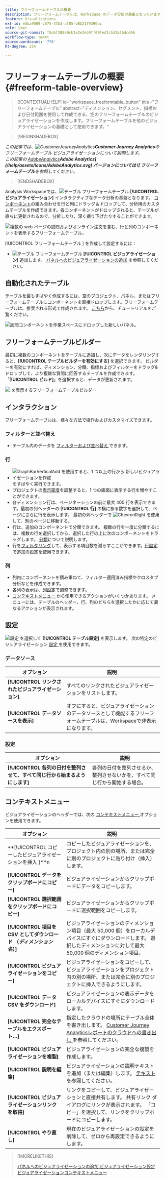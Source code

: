 ```yaml
---
title: フリーフォームテーブルの概要
description: フリーフォームテーブルは、Workspace のデータ分析の基盤となっています。
feature: Visualizations
exl-id: e5ba9089-c575-47b3-af85-b8b2179396ac
role: User
source-git-commit: f8abf388e0cb1e2e2eb9ff69fed2c542a26dcd66
workflow-type: tm+mt
source-wordcount: '779'
ht-degree: 25%

---
```


# フリーフォームテーブルの概要 {#freeform-table-overview}

<!-- markdownlint-disable MD034 -->

>[!CONTEXTUALHELP]
>id="workspace_freeformtable_button"
>title="フリーフォームテーブル"
>abstract="ディメンション、セグメント、指標および日付範囲を使用して作成できる、空のフリーフォームテーブルのビジュアライゼーションを作成します。フリーフォームテーブルを他のビジュアライゼーションの基礎として使用できます。"

<!-- markdownlint-enable MD034 -->


>[!BEGINSHADEBOX]

*この記事では、![CustomerJourneyAnalytics](/help/assets/icons/CustomerJourneyAnalytics.svg)**Customer Journey Analytics**のフリーフォームテーブル ビジュアライゼーションについて説明します。<br/> この記事の [AdobeAnalytics](https://experienceleague.adobe.com/en/docs/analytics/analyze/analysis-workspace/visualizations/freeform-table/freeform-table)**Adobe Analytics](/help/assets/icons/AdobeAnalytics.svg) バージョンについては ![ フリーフォームテーブル**を参照してください。*

>[!ENDSHADEBOX]


Analysis Workspaceでは、![ テーブル ](/help/assets/icons/Table.svg) フリーフォームテーブル **[!UICONTROL ビジュアライゼーション]** インタラクティブなデータ分析の基盤となります。 [コンポーネント](/help/components/overview.md)の組み合わせを行と列にドラッグ＆ドロップして、分析用のカスタムテーブルを作成できます。各コンポーネントがドロップされると、テーブルが直ちに更新されるので、分析したり、深く掘り下げたりすることができます。

![ 複数の web ページの訪問およびオンライン注文を含む、行と列のコンポーネントを表示するフリーフォームテーブル。](assets/opening-section.png)

[!UICONTROL  フリーフォームテーブル ] を作成して設定するには：

* ![ テーブル ](/help/assets/icons/Table.svg) フリーフォームテーブル **[!UICONTROL ビジュアライゼーション]** 追加します。 [ パネルへのビジュアライゼーションの追加 ](../freeform-analysis-visualizations.md#add-visualizations-to-a-panel) を参照してください。

## 自動化されたテーブル

テーブルを最もすばやく作成するには、空のプロジェクト、パネル、またはフリーフォームテーブルにコンポーネントを直接ドロップします。フリーフォームテーブルは、推奨される形式で作成されます。 [こちら](https://experienceleague.adobe.com/en/docs/analytics-learn/tutorials/analysis-workspace/building-freeform-tables/auto-build-freeform-tables-in-analysis-workspace)から、チュートリアルをご覧ください。

![ 訪問コンポーネントを作業スペースにドロップした新しいパネル。](assets/automated-table.png)

## フリーフォームテーブルビルダー

最初に複数のコンポーネントをテーブルに追加し、次にデータをレンダリングすると、**[!UICONTROL テーブルビルダーを有効にする]** を選択できます。 ビルダーを有効にすれば、ディメンション、分類、指標およびフィルターをドラッグ&amp;ドロップして、より複雑な質問に回答するテーブルを作成できます。 「**[!UICONTROL ビルド]**」を選択すると、データが更新されます。

![](assets/table-builder.png) を表示するフリーフォームテーブルビルダー

## インタラクション

フリーフォームテーブルは、様々な方法で操作およびカスタマイズできます。

### フィルターと並べ替え

* テーブル内のデータを [ フィルターおよび並べ替え ](filter-and-sort.md) できます。

### 行

* ![GraphBarVerticalAdd[ を使用すると、1 つ以上の行から ](../freeform-analysis-visualizations.md#visualize) 新しいビジュアライゼーションを作成 ](/help/assets/icons/GraphBarVerticalAdd.svg) をすばやく実行できます。
* プロジェクトの[表示密度](/help/analysis-workspace/build-workspace-project/view-density.md)を調整すると、1 つの画面に表示する行を増やすことができます。
* 各ディメンション行は、ページネーションの前に最大 400 行を表示できます。最初の列ヘッダーの **[!UICONTROL 行]** の横にある数字を選択して、ページにさらに行を表示します。 最初の列ヘッダーで ![ChevronRight](/help/assets/icons/ChevronRight.svg) を使用して、別のページに移動する。
* 行は、追加のコンポーネントで分類できます。 複数の行を一度に分類するには、複数の行を選択してから、選択した行の上に次のコンポーネントをドラッグします。 [分類](/help/components/dimensions/t-breakdown-fa.md)について説明します。
* 行を[フィルタリング](/help/components/filters/filters-overview.md)して、表示する項目数を減らすここができます。[行設定](/help/analysis-workspace/visualizations/freeform-table/column-row-settings/table-settings.md)で追加の設定を使用できます。

### 列

* 列内にコンポーネントを積み重ねて、フィルター適用済み指標やクロスタブ分析などを作成できます。
* 各列の表示は、[列設定](/help/analysis-workspace/visualizations/freeform-table/column-row-settings/column-settings.md)で調整できます。
* [ コンテキストメニュー ](/help/analysis-workspace/visualizations/freeform-analysis-visualizations.md#context-menu) から使用できるアクションがいくつかあります。 メニューには、テーブルのヘッダー、行、列のどちらを選択したかに応じて異なるアクションが表示されます。


## 設定

![ 設定 ](/help/assets/icons/Setting.svg) を選択して **[!UICONTROL テーブル設定]** を表示します。 次の特定のビジュアライゼーション [ 設定 ](../freeform-analysis-visualizations.md#settings) を使用できます。

### データソース

| オプション | 説明 |
|---|---|
| **[!UICONTROL リンクされたビジュアライゼーション]**. | すべてのリンクされたビジュアライゼーションをリストします。 |
| **[!UICONTROL データソースを表示]** | オフにすると、ビジュアライゼーションのデータソースとして機能するフリーフォームテーブルは、Workspaceで非表示になります。 |

### 設定

| オプション | 説明 |
|---|---|
| **[!UICONTROL 各列の日付を整列させて、すべて同じ行から始まるようにします]** | 各列の日付を整列させるか、整列させないかを、すべて同じ行から開始する場合。 |


## コンテキストメニュー

ビジュアライゼーションのヘッダーでは、次の [ コンテキストメニュー ](../freeform-analysis-visualizations.md#context-menu) オプションを使用できます。

| オプション | 説明 |
| --- | --- |
| **[!UICONTROL  コピーしたビジュアライゼーションを挿入 ]**n | コピーしたビジュアライゼーションを、プロジェクト内の別の場所、または完全に別のプロジェクトに貼り付け（挿入）します。 |
| **[!UICONTROL データをクリップボードにコピー]** | ビジュアライゼーションからクリップボードにデータをコピーします。 |
| **[!UICONTROL 選択範囲をクリップボードにコピー]** | ビジュアライゼーションからクリップボードに選択範囲をコピーします。 |
| **[!UICONTROL 項目を CSV としてダウンロード （*ディメンション名*）]** | ビジュアライゼーションのディメンション項目（最大 50,000 個）をローカルデバイスにすぐにダウンロードします。 選択したディメンションに対して最大 50,000 個のディメンション項目。 |
| **[!UICONTROL ビジュアライゼーションをコピー]** | ビジュアライゼーションをコピーして、ビジュアライゼーションをプロジェクト内の別の場所、または完全に別のプロジェクトに挿入できるようにします。 |
| **[!UICONTROL データ CSV をダウンロード]** | ビジュアライゼーションの表示データをローカルデバイスにすぐにダウンロードします。 |
| **[!UICONTROL 完全なテーブルをエクスポート…]** | 指定したクラウドの場所にテーブル全体を書き出します。 [Customer Journey Analyticsレポートのクラウドへの書き出し ](../../export/export-cloud.md) を参照してください。 |
| **[!UICONTROL ビジュアライゼーションを複製]** | ビジュアライゼーションの完全な複製を作成します。 |
| **[!UICONTROL 説明を編集]** | ビジュアライゼーションの説明テキストを追加（または編集）します。 [ テキスト ](../text.md) を参照してください。 |
| **[!UICONTROL ビジュアライゼーションリンクを取得]** | リンクをコピーして、ビジュアライゼーションと直接共有します。 共有リンク ダイアログにリンクが表示されます。 「コピー」を選択して、リンクをクリップボードにコピーします。 |
| **[!UICONTROL やり直し]** | 現在のビジュアライゼーションの設定を削除して、ゼロから再設定できるようにします。 |


>[!MORELIKETHIS]
>
>[ パネルへのビジュアライゼーションの追加 ](/help/analysis-workspace/visualizations/freeform-analysis-visualizations.md#add-visualizations-to-a-panel)
>[ビジュアライゼーション設定 ](/help/analysis-workspace/visualizations/freeform-analysis-visualizations.md#settings)
>[ビジュアライゼーションコンテキストメニュー ](/help/analysis-workspace/visualizations/freeform-analysis-visualizations.md#context-menu)
>
